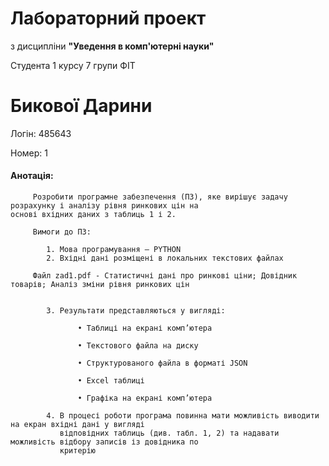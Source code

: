 # Лабораторний проект
з дисципліни **"Уведення в комп'ютерні науки"**

Студента 1 курсу 7 групи ФІТ

# Бикової Дарини

Логін: 485643

Номер: 1

#### Анотація:

         Розробити програмне забезпечення (ПЗ), яке вирішує задачу розрахунку і аналізу рівня ринкових цін на 
    основі вхідних даних з таблиць 1 і 2.

         Вимоги до ПЗ:

            1. Мова програмування – PYTHON 
            2. Вхідні дані розміщені в локальних текстових файлах 

         Файл zad1.pdf - Статистичні дані про ринкові ціни; Довідник товарів; Аналіз зміни рівня ринкових цін


            3. Результати представляються у вигляді:

                   • Таблиці на екрані комп’ютера 
 
                   • Текстового файла на диску 
 
                   • Структурованого файла в форматі JSON 
 
                   • Excel таблиці 
 
                   • Графіка на екрані комп’ютера
 
            4. В процесі роботи програма повинна мати можливість виводити на екран вхідні дані у вигляді 
               відповідних таблиць (див. табл. 1, 2) та надавати можливість відбору записів із довідника по 
               критерію
